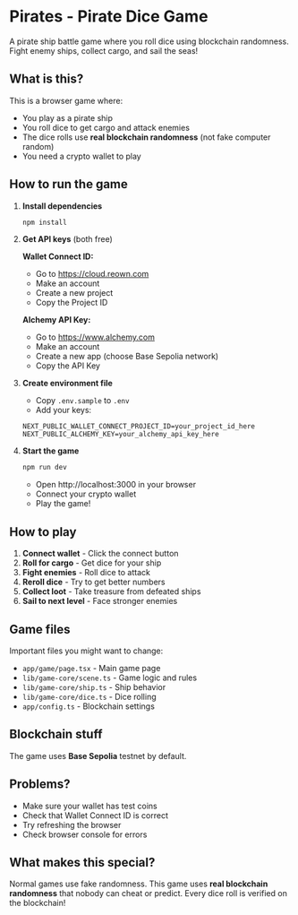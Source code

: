 # Pirates - Pirate Dice Game

A pirate ship battle game where you roll dice using blockchain randomness. Fight enemy ships, collect cargo, and sail the seas!

## What is this?

This is a browser game where:
- You play as a pirate ship
- You roll dice to get cargo and attack enemies
- The dice rolls use **real blockchain randomness** (not fake computer random)
- You need a crypto wallet to play

## How to run the game

1. **Install dependencies**
   ```bash
   npm install
   ```

2. **Get API keys** (both free)
   
   **Wallet Connect ID:**
   - Go to https://cloud.reown.com
   - Make an account
   - Create a new project
   - Copy the Project ID
   
   **Alchemy API Key:**
   - Go to https://www.alchemy.com
   - Make an account
   - Create a new app (choose Base Sepolia network)
   - Copy the API Key

3. **Create environment file**
   - Copy `.env.sample` to `.env`
   - Add your keys:
   ```
   NEXT_PUBLIC_WALLET_CONNECT_PROJECT_ID=your_project_id_here
   NEXT_PUBLIC_ALCHEMY_KEY=your_alchemy_api_key_here
   ```

4. **Start the game**
   ```bash
   npm run dev
   ```
   - Open http://localhost:3000 in your browser
   - Connect your crypto wallet
   - Play the game!

## How to play

1. **Connect wallet** - Click the connect button
2. **Roll for cargo** - Get dice for your ship
3. **Fight enemies** - Roll dice to attack
4. **Reroll dice** - Try to get better numbers
5. **Collect loot** - Take treasure from defeated ships
6. **Sail to next level** - Face stronger enemies

## Game files

Important files you might want to change:

- `app/game/page.tsx` - Main game page
- `lib/game-core/scene.ts` - Game logic and rules
- `lib/game-core/ship.ts` - Ship behavior
- `lib/game-core/dice.ts` - Dice rolling
- `app/config.ts` - Blockchain settings

## Blockchain stuff

The game uses **Base Sepolia** testnet by default.

## Problems?

- Make sure your wallet has test coins
- Check that Wallet Connect ID is correct
- Try refreshing the browser
- Check browser console for errors

## What makes this special?

Normal games use fake randomness. This game uses **real blockchain randomness** that nobody can cheat or predict. Every dice roll is verified on the blockchain!
